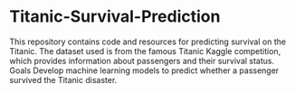# Titanic-Survival-Prediction
This repository contains code and resources for predicting survival on the Titanic. The dataset used is from the famous Titanic Kaggle competition, which provides information about passengers and their survival status.  Goals Develop machine learning models to predict whether a passenger survived the Titanic disaster. 
